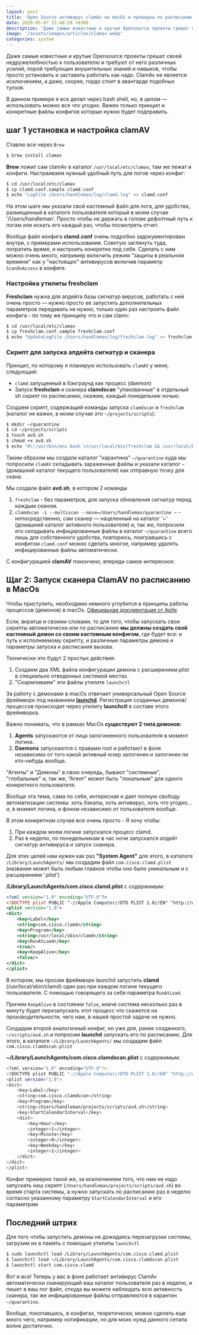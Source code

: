 ```yaml
---
layout: post
title: 'Open Source антивирус clamAv на macOs и проверка по расписанию'
date: 2020-05-07 12:48:59 +0300
description: 'Даже самые известные и крутые Opensource проекты грешат своей недружелюбностью к пользователю и требуют от него различных усилий, порой требующих внушительных знаний и навыков, чтобы просто установить и заставить работать как надо. ClamAv не является исключением, а даже, скорее, гордо стоит в авангарде подобных тулзов.'
image: '/assets/images/articles/clamav.webp'
categories: system
---
```


Даже самые известные и крутые Opensource проекты грешат своей недружелюбностью к пользователю и требуют от него различных усилий, порой требующих внушительных знаний и навыков, чтобы просто установить и заставить работать как надо. ClamAv не является исключением, а даже, скорее, гордо стоит в авангарде подобных тулзов.

В данном примере я все делал через bash shell, но, в целом — использовать можно все что угодно. Важен только принцип и конкретные файлы конфигов которые нужно будет подправить.


## шаг 1 установка и настройка clamAV

Ставлю все через   `Brew`
```bash
$ brew install clamav
```
**Brew** ложит сам clamAv в каталог  `/usr/local/etc/clamav`, там же лежат и конфиги. Настраиваем нужный удобный путь для логов через конфиг:

```bash
$ cd /usr/local/etc/clamav
$ cp clamd.conf.sample clamd.conf
$ echo "LogFile /Users/handleman/log/clamd.log" >> clamd.conf
```
На этом шаге мы указали свой кастомный файл для лога, для удобства, размещенный в каталоге пользователя который в моем случае '/Users/handleman'. Просто чтобы не держать в голове дефолтный путь к логам или искать его каждый раз, чтобы посмотреть отчет.

Вообще файл конфига **clamd.conf** очень подробно задокументирован внутри, с примерами использования. Советую заглянуть туда, потратить время, и настроить конкретно под себя. Сделать с ним можно очень много, например включить режим "защиты в реальном времени" как у "настоящих" антивирусов включив параметр `ScanOnAccess` в конфиге.


### Настройка утилиты freshclam

**Freshclam** нужна для апдейта базы сигнатур вирусов, работать с ней очень просто — нужно просто ее запустить дополнительных параметров передавать не нужно, только один раз настроить файл конфига - по тому же принципу что и сам clamv:

```bash
$ cd /usr/local/etc/clamav
$ cp freshclam.conf.sample freshclam.conf
$ echo "UpdateLogFile /Users/handleman/log/freshclam.log" >> freshclam.conf
```

### Скрипт для запуска апдейта сигнатур и сканера

Принцип, по которому я планирую использовать `clamAV` у меня, следующий:

* `clamd` запущенный в бэкграунд как процесс (daemon)
* Запуск **freshclam** и сканера **clamdscan** "упакованные" в отдельный sh скрипт по расписанию, скажем, каждый понедельник ночью.

Создаем скрипт, содержащий команды запуска `clamdscan` и `freshclam` (каталог не важен, в моем случае это `~/projects/scripts`):


```bash
$ mkdir ~/quarantine
$ cd ~/projects/scripts
$ touch avd.sh
$ chmod +x avd.sh
$ echo "#\!/usr/bin/env bash \n/usr/local/bin/freshclam && /usr/local/bin/clamdscan -i --multiscan --move=/Users/handleman/quarantine ~" >> avd.sh

```
Таким образом мы создали каталог "карантина" `~/quarantine` куда мы попросили `clamAV` складывать зараженные файлы и указали каталог `~` (домашний каталог текущего пользователя) как отправную точку для скана.

Мы создали файл **avd.sh**, в котором 2 команды
1. `freshclam` - без параметров, для запуска обновления сигнатур перед каждым сканом.
2. `сlamdscan -i --multiscan --move=/Users/handleman/quarantine ~` - непосредственно, сам сканер — нацеленный на каталог '~' (домашний каталог активного пользователя) и, так же, попросили его складывать инфицированные файлы в каталог `~/quarantine` всего лишь для собственного удобства, повторюсь, поигравшись с конфигом `clamd.conf` можно сделать многое, например удалять инфицированные файлы автоматически.

С конфигурацией **clamAV** покончено, впереди самое интересное:


## Щаг 2: Запуск сканера ClamAV по расписанию в MacOs

Чтобы приступить, необходимо немного углубится в принципы работы процессов (демонов) в macOs.
[Официаьная документация от Aplle](https://developer.apple.com/library/archive/documentation/MacOSX/Conceptual/BPSystemStartup/Chapters/CreatingLaunchdJobs.html)

Если, вкратце и своими словами, то для того, чтобы запускать свои скрипты автоматически или по расписанию **мы должны создать свой кастомный демон со своим кастомным конфигом**, где будет все: и путь к исполняемому скрипту, и различные параметры демона и параметры запуска и расписания вызова.

Технически это будут 2 простых действия:

1. Создаем два XML файла конфигурации демона с расширением.plist в специально отведенных системой местах.
2. "Скармливаем" эти файлы утилите `launchctl`

За работу с демонами в macOs отвечает универсальный Open Source фреймворк под названием [**launchd**](https://www.launchd.info/). Регистрация созданных демонов/процессов происходит через утилиту **launchctl** в составе этого фреймворка.

Важно понимать, что в рамках MacOs **существуют 2 типа демонов:**
 1. **Agents** запускаются от лица залогиненного пользователя в момент логина.
 2. **Daemons** запускаются с правами root и работают в фоне независимо от того какой активный юзер залогинен и залогинен ли кто-нибудь вообще.

"Агенты" и "Демоны" в свою очередь, бывают "системные", "глобальные" и, так же, “Агент” может быть "локальным" для одного конкретного пользователя.

Вообще эта тема, сама по себе,  интересная и дает полную свободу автоматизации системы: хоть бэкапы, хоть антивирус, хоть что угодно… и, в момент логина, и фоном независимо от пользователя вообще.

В этом конкретном случае все очень просто - Я хочу чтобы:


1. При каждом моем логине запускался процесс clamd.
2. Раз в неделю, по понедельникам в час ночи запускался апдейт сигнатур антивируса и запуск сканера.

Для этих целей нам нужен как раз **"System Agent"**
для этого, в каталоге `/Library/LaunchAgents/` мы создадим файл `com.cisco.clamd.plist` (название может быть любым главное чтобы оно было уникальным и с расширением '.plist')


**/Library/LaunchAgents/com.cisco.clamd.plist** с содержимым:
```xml
<?xml version="1.0" encoding="UTF-8"?>
<!DOCTYPE plist PUBLIC "-//Apple Computer//DTD PLIST 1.0//EN" "http://www.apple.com/DTDs/PropertyList-1.0.dtd">
<plist version="1.0">
<dict>
    <key>Label</key>
    <string>com.cisco.clamd</string>
    <key>Program</key>
    <string>/usr/local/sbin/clamd</string>
    <key>RunAtLoad</key>
    <true/>
    <key>KeepAlive</key>
    <false/>
</dict>
</plist>
```
В котором, мы просим фреймворк launchd запустить **clamd** (/usr/local/sbin/clamd) один раз при каждом логине текущего пользователя. С помощью говорящего за себя параметра `RunAtLoad`.

Причем `KeepAlive` в состоянии `false`, иначе система несколько раз в минуту будет перезапускать этот процесс что скажется на производительности, чего нам, в нашей простой задаче не нужно.


Создадим второй аналогичный конфиг, но уже для, ранее созданного, `~/scripts/avd.sh` и попросим **launchd** запускать его по расписанию. Для этого, в каталоге `~/Library/LaunchAgents/` мы создадим файл `com.cisco.clamdscan.plist`



**~/Library/LaunchAgents/com.cisco.clamdscan.plist** с содержимым:

```bash
<?xml version="1.0" encoding="UTF-8"?>
<!DOCTYPE plist PUBLIC "-//Apple Computer//DTD PLIST 1.0//EN" "http://www.apple.com/DTDs/PropertyList-1.0.dtd">
<plist version="1.0">
<dict>
    <key>Label</key>
    <string>com.cisco.clamdscan</string>
    <key>Program</key>
    <string>/Users/handleman/projects/scripts/avd.sh</string>
    <key>StartCalendarInterval</key>
    <dict>
        <key>Hour</key>
        <integer>1</integer>
        <key>Minute</key>
        <integer>0</integer>
        <key>Weekday</key>
        <integer>1</integer>
    </dict>
</dict>
</plist>
```
Конфиг примерно такой же, за исключением того, что нам не надо запускать наш скрипт (`/Users/handleman/projects/scripts/avd.sh`) во время старта системы, а нужно запускать по расписанию раз в неделю согласно указанному параметру `StartCalendarInterval` и его параметрам

## Последний штрих

Для того чтобы запустить демоны не дожидаясь перезагрузки системы, загрузим их в память с помощью утилиты `launchctl`

```bash
$ sudo launchctl load /Library/LaunchAgents/com.cisco.clamd.plist
$ launchctl load ~/Library/LaunchAgents/com.cisco.clamdscan.plist
$ launchctl start com.cisco.clamd

```
Вот и все! Теперь у вас в фоне работает антивирус ClamAv автоматически сканирующий ваш каталог пользователя раз в неделю, и пишет в ваш лог файл, откуда вы можете наблюдать всю активность сканера, так же инфицированные файлы отправляются в карантин `~/quarantine`.

Вообще, покопавшись, в конфигах, теоретически, можно сделать еще много чего, например нотификации, но для моих нужд данного сетапа волне достаточно.
